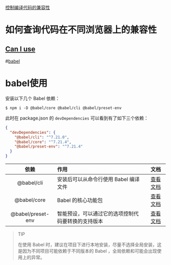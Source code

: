[控制编译代码的兼容性](https://vue3.chengpeiquan.com/guide.html#控制编译代码的兼容性)



# 如何查询代码在不同浏览器上的兼容性

## [Can I use](https://caniuse.com/)



#[babel](https://github.com/babel/babel)





# babel使用

安装以下几个 Babel 依赖：

```shell
$ npm i -D @babel/core @babel/cli @babel/preset-env
```

此时在 package.json 的 `devDependencies` 可以看到有了如下三个依赖：

```json
{
  "devDependencies": {
    "@babel/cli": "^7.21.0",
    "@babel/core": "^7.21.4",
    "@babel/preset-env": "^7.21.4"
  }
}
```

|       依赖        | 作用                                               |                          文档                          |
| :---------------: | :------------------------------------------------- | :----------------------------------------------------: |
|    @babel/cli     | 安装后可以从命令行使用 Babel 编译文件              |    [查看文档](https://babel.dev/docs/en/babel-cli)     |
|    @babel/core    | Babel 的核心功能包                                 |    [查看文档](https://babel.dev/docs/en/babel-core)    |
| @babel/preset-env | 智能预设，可以通过它的选项控制代码要转换的支持版本 | [查看文档](https://babel.dev/docs/en/babel-preset-env) |

> TIP
>
> 在使用 Babel 时，建议在项目下进行本地安装，尽量不选择全局安装，这是因为不同项目可能依赖于不同版本的 Babel ，全局依赖和可能会出现使用上的异常。



















